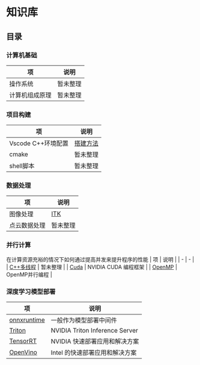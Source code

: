 # 知识库

## 目录


### 计算机基础
| 项                 | 说明  |
| - | - |
| 操作系统| 暂未整理 |
| 计算机组成原理| 暂未整理 |


### 项目构建
| 项                 | 说明  |
| - | - |
| Vscode C++环境配置| [搭建方法](https://zhuanlan.zhihu.com/p/87864677) |
| cmake| 暂未整理 |
| shell脚本| 暂未整理 |

### 数据处理
| 项                 | 说明  |
| - | - |
| 图像处理 | [ITK](./ip/itk/README.md) |
| 点云数据处理 | 暂未整理 |

### 并行计算

在计算资源充裕的情况下如何通过提高并发来提升程序的性能
| 项                 | 说明  |
| - | - |
| [C++多线程]() | 暂未整理 |
| [Cuda](./mp/CUDA/README.md) | NVIDIA CUDA 编程框架 |
| [OpenMP](./mp/OpenMP/README.md) | OpenMP并行编程 |


### 深度学习模型部署
| 项                 | 说明  |
| - | - |
| [onnxruntime](./deep/Onnxruntime/README.md) | 一般作为模型部署中间件 |
| [Triton](./deep/Triton/README.md) | NVIDIA Triton Inference Server |
| [TensorRT](./deep/TensorRT/README.md) | NVIDIA 快速部署应用和解决方案 |
| [OpenVino](./deep/OpenVino/README.md) | Intel 的快速部署应用和解决方案 |


